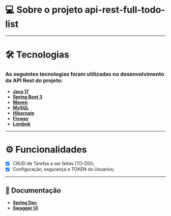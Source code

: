 # 💻 Sobre o projeto api-rest-full-todo-list
___

# 🛠 Tecnologias

### As seguintes tecnologias foram utilizadas no desenvolvimento da API Rest do projeto:

- **[Java 17](https://www.oracle.com/java)**
- **[Spring Boot 3](https://spring.io/projects/spring-boot)**
- **[Maven](https://maven.apache.org)**
- **[MySQL](https://www.mysql.com)**
- **[Hibernate](https://hibernate.org)**
- **[Flyway](https://flywaydb.org)**
- **[Lombok](https://projectlombok.org)**
___

# ⚙️ Funcionalidades

- [x] CRUD de Tarefas a ser feitas (TO-DO);
- [x] Configuração, segurança e TOKEN do Usuarios;
___

## 📄 Documentação

- **[Spring Doc](https://springdoc.org/)**
- **[Swagger UI](https://swagger.io/tools/swagger-ui/)**

